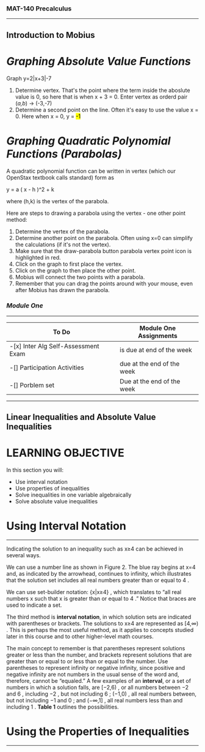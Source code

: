 ### <strong>MAT-140 Precalculus</strong>

----------------------------------------------

## Introduction to Mobius

# <em>Graphing Absolute Value Functions</em>

Graph y=2|x+3|-7

<ol>
  <li> Determine vertex. That's the point where the term inside the aboslute value is 0, so here that is
    when x + 3 = 0. Enter vertex as orderd pair (<em>a,b</em>) -> (-3,-7) </li>
  <li> Determine a second point on the line. Often it's easy to use the value x = 0. Here when x = 0, y = <mark>-1</mark></li>
</ol>

# <em><strong>Graphing Quadratic Polynomial Functions (Parabolas)</strong></em>

A quadratic polynomial function can be written in vertex (which our OpenStax textbook calls standard) form as 

y = a ( x - h )^2 + k

where (h,k) is the vertex of the parabola.

Here are steps to drawing a parabola using the vertex - one other point method:

<ol>
  <li> Determine the vertex of the parabola. </li>
  <li> Determine another point on the parabola. Often using  x=0  can simplify the calculations (if it's not the vertex). </li>
  <li> Make sure that the draw-parabola button parabola vertex point icon is highlighted in red. </li>
  <li> Click on the graph to first place the vertex. </li>
  <li> Click on the graph to then place the other point. </li> 
  <li> Mobius will connect the two points with a parabola. </li>
  <li> Remember that you can drag the points around with your mouse, even after Mobius has drawn the parabola. </li>
</ol>

### <em><strong>Module One</strong></em>

----------------------------------------------------------

| To Do | Module One Assignments |
| ----- | ---------------------- |
| -[x] Inter Alg Self-Assessment Exam | is due at end of the week |
| -[] Participation Activities |  due at the end of the week |
| -[] Porblem set | Due at the end of the week | 

-----------------------------------------------------------

## Linear Inequalities and Absolute Value Inequalities

# <strong>LEARNING OBJECTIVE</strong>

In this section you will:
<ul>
  <li> Use interval notation</li>
  <li> Use properties of inequalities</li>
  <li> Solve inequalities in one variable algebraically</li>
  <li> Solve absolute value inequalities</li>
</ul>

# Using Interval Notation 

----------------------------------------------------------

Indicating the solution to an inequality such as  x≥4  can be achieved in several ways.

We can use a number line as shown in Figure 2. The blue ray begins at  x=4  and, as indicated by the arrowhead, continues to infinity, which illustrates that the solution set includes all real numbers greater than or equal to  4 .

We can use set-builder notation:  {x|x≥4} , which translates to “all real numbers  x  such that  x  is greater than or equal to  4 .” Notice that braces are used to indicate a set.

The third method is <strong>interval notation</strong>, in which solution sets are indicated with parentheses or brackets. The solutions to  x≥4  are represented as  [4,∞) . This is perhaps the most useful method, as it applies to concepts studied later in this course and to other higher-level math courses.

The main concept to remember is that parentheses represent solutions greater or less than the number, and brackets represent solutions that are greater than or equal to or less than or equal to the number. Use parentheses to represent infinity or negative infinity, since positive and negative infinity are not numbers in the usual sense of the word and, therefore, cannot be “equaled.” A few examples of an <strong>interval</strong>, or a set of numbers in which a solution falls, are  [−2,6) , or all numbers between  −2  and  6 , including  −2 , but not including  6 ;  (−1,0) , all real numbers between, but not including  −1  and  0 ; and  (−∞,1] , all real numbers less than and including  1 . <strong>Table 1</strong> outlines the possibilities.

# Using the Properties of Inequalities

-----------------------------------------------------------

